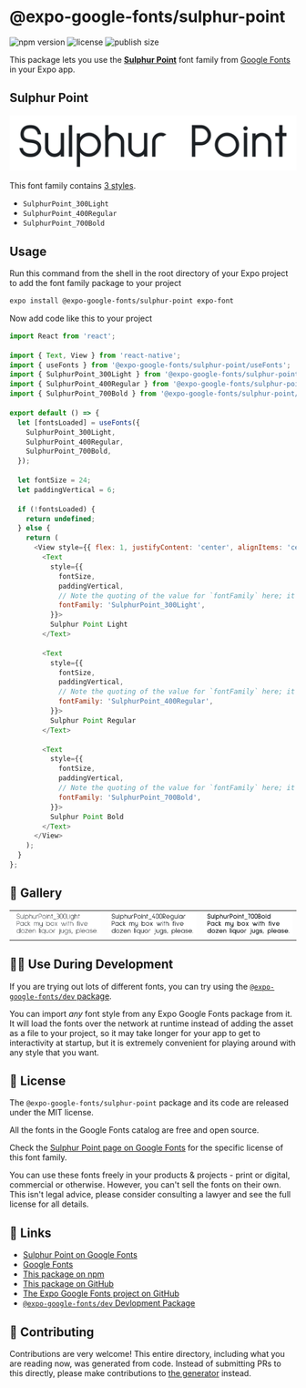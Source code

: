# @expo-google-fonts/sulphur-point

![npm version](https://flat.badgen.net/npm/v/@expo-google-fonts/sulphur-point)
![license](https://flat.badgen.net/github/license/expo/google-fonts)
![publish size](https://flat.badgen.net/packagephobia/install/@expo-google-fonts/sulphur-point)

This package lets you use the [**Sulphur Point**](https://fonts.google.com/specimen/Sulphur+Point) font family from [Google Fonts](https://fonts.google.com/) in your Expo app.

## Sulphur Point

![Sulphur Point](./font-family.png)

This font family contains [3 styles](#-gallery).

- `SulphurPoint_300Light`
- `SulphurPoint_400Regular`
- `SulphurPoint_700Bold`

## Usage

Run this command from the shell in the root directory of your Expo project to add the font family package to your project
```sh
expo install @expo-google-fonts/sulphur-point expo-font
```

Now add code like this to your project
```js
import React from 'react';

import { Text, View } from 'react-native';
import { useFonts } from '@expo-google-fonts/sulphur-point/useFonts';
import { SulphurPoint_300Light } from '@expo-google-fonts/sulphur-point/300Light';
import { SulphurPoint_400Regular } from '@expo-google-fonts/sulphur-point/400Regular';
import { SulphurPoint_700Bold } from '@expo-google-fonts/sulphur-point/700Bold';

export default () => {
  let [fontsLoaded] = useFonts({
    SulphurPoint_300Light,
    SulphurPoint_400Regular,
    SulphurPoint_700Bold,
  });

  let fontSize = 24;
  let paddingVertical = 6;

  if (!fontsLoaded) {
    return undefined;
  } else {
    return (
      <View style={{ flex: 1, justifyContent: 'center', alignItems: 'center' }}>
        <Text
          style={{
            fontSize,
            paddingVertical,
            // Note the quoting of the value for `fontFamily` here; it expects a string!
            fontFamily: 'SulphurPoint_300Light',
          }}>
          Sulphur Point Light
        </Text>

        <Text
          style={{
            fontSize,
            paddingVertical,
            // Note the quoting of the value for `fontFamily` here; it expects a string!
            fontFamily: 'SulphurPoint_400Regular',
          }}>
          Sulphur Point Regular
        </Text>

        <Text
          style={{
            fontSize,
            paddingVertical,
            // Note the quoting of the value for `fontFamily` here; it expects a string!
            fontFamily: 'SulphurPoint_700Bold',
          }}>
          Sulphur Point Bold
        </Text>
      </View>
    );
  }
};

```

## 🔡 Gallery


||||
|-|-|-|
|![SulphurPoint_300Light](.//300Light/SulphurPoint_300Light.ttf.png)|![SulphurPoint_400Regular](.//400Regular/SulphurPoint_400Regular.ttf.png)|![SulphurPoint_700Bold](.//700Bold/SulphurPoint_700Bold.ttf.png)||


## 👩‍💻 Use During Development

If you are trying out lots of different fonts, you can try using the [`@expo-google-fonts/dev` package](https://github.com/freeboub/google-fonts/tree/master/font-packages/dev#readme).

You can import *any* font style from any Expo Google Fonts package from it. It will load the fonts
over the network at runtime instead of adding the asset as a file to your project, so it may take longer
for your app to get to interactivity at startup, but it is extremely convenient
for playing around with any style that you want.

## 📖 License

The `@expo-google-fonts/sulphur-point` package and its code are released under the MIT license.

All the fonts in the Google Fonts catalog are free and open source.

Check the [Sulphur Point page on Google Fonts](https://fonts.google.com/specimen/Sulphur+Point) for the specific license of this font family.

You can use these fonts freely in your products & projects - print or digital, commercial or otherwise. However, you can't sell the fonts on their own. This isn't legal advice, please consider consulting a lawyer and see the full license for all details.

## 🔗 Links

- [Sulphur Point on Google Fonts](https://fonts.google.com/specimen/Sulphur+Point)
- [Google Fonts](https://fonts.google.com/)
- [This package on npm](https://www.npmjs.com/package/@expo-google-fonts/sulphur-point)
- [This package on GitHub](https://github.com/freeboub/google-fonts/tree/master/font-packages/sulphur-point)
- [The Expo Google Fonts project on GitHub](https://github.com/freeboub/google-fonts)
- [`@expo-google-fonts/dev` Devlopment Package](https://github.com/freeboub/google-fonts/tree/master/font-packages/dev)

## 🤝 Contributing

Contributions are very welcome! This entire directory, including what you are reading now, was generated from code. Instead of submitting PRs to this directly, please make contributions to [the generator](https://github.com/freeboub/google-fonts/tree/master/packages/generator) instead.
